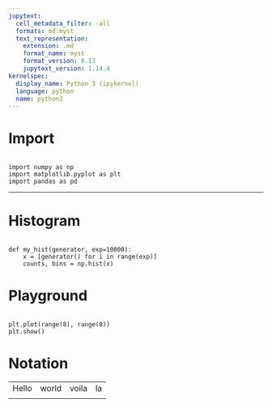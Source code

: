 ```yaml
---
jupytext:
  cell_metadata_filter: -all
  formats: md:myst
  text_representation:
    extension: .md
    format_name: myst
    format_version: 0.13
    jupytext_version: 1.14.4
kernelspec:
  display_name: Python 3 (ipykernel)
  language: python
  name: python3
---
```


# Import

```{code-cell}

import numpy as np
import matplotlib.pyplot as plt
import pandas as pd
```

-----

# Histogram

```{code-cell}

def my_hist(generator, exp=10000):
	x = [generator() for i in range(exp)]
	counts, bins = np.hist(x)
```

# Playground

```{code-cell}

plt.plot(range(8), range(8))
plt.show()
```

# Notation

|       |       |       |    |
|-------|-------|-------|----|
| Hello | world | voila | la |
|       |       |       |    |
